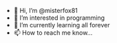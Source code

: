- 👋 Hi, I’m @misterfox81
- 👀 I’m interested in programming
- 🌱 I’m currently learning all forever
- 📫 How to reach me know...

